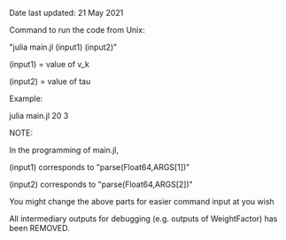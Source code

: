 Date last updated: 21 May 2021

Command to run the code from Unix:

"julia main.jl (input1) (input2)"

(input1) = value of v_k

(input2) = value of tau

Example:

julia main.jl 20 3

NOTE:

In the programming of main.jl,

(input1) corresponds to "parse(Float64,ARGS[1])"

(input2) corresponds to "parse(Float64,ARGS[2])"

You might change the above parts for easier command input at you wish

All intermediary outputs for debugging (e.g. outputs of WeightFactor) has been REMOVED.
